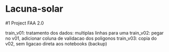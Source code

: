 # Lacuna-solar
 #1 Project FAA 2.0


train_v01: tratamento dos dados: multiplas linhas para uma
train_v02: pegar no v01, adicionar coluna de validacao dos poligonos
train_v03: copia do v02, sem ligacao direta aos notebooks (backup)